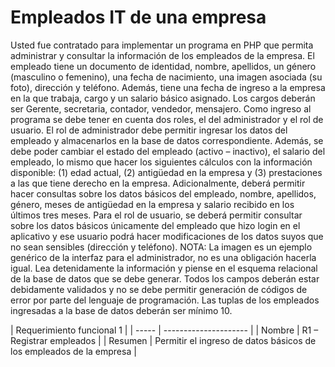 # Empleados IT de una empresa

Usted fue contratado para implementar un programa en PHP que permita administrar y consultar la información de los empleados de la empresa. El empleado tiene un documento de identidad, nombre, apellidos, un género (masculino o femenino), una fecha de nacimiento, una imagen asociada (su foto), dirección y teléfono. Además, tiene una fecha de ingreso a la empresa en la que trabaja, cargo y un salario básico asignado. Los cargos deberán ser Gerente, secretaria, contador, vendedor, mensajero. Como ingreso al programa se debe tener en cuenta dos roles, el del administrador y el rol de usuario. El rol de administrador debe permitir ingresar los datos del empleado y almacenarlos en la base de datos correspondiente. Además, se debe poder cambiar el estado del empleado (activo – inactivo), el salario del empleado, lo mismo que hacer los siguientes cálculos con la información disponible: (1) edad actual, (2) antigüedad en la empresa y (3) prestaciones a las que tiene derecho en la empresa. Adicionalmente, deberá permitir hacer consultas sobre los datos básicos del empleado, nombre, apellidos, género, meses de antigüedad en la empresa y salario recibido en los últimos tres meses. Para el rol de usuario, se deberá permitir consultar sobre los datos básicos únicamente del empleado que hizo login en el aplicativo y ese usuario podrá hacer modificaciones de los datos suyos que no sean sensibles (dirección y teléfono). NOTA: La imagen es un ejemplo genérico de la interfaz para el administrador, no es una obligación hacerla igual. Lea detenidamente la información y piense en el esquema relacional de la base de datos que se debe generar. Todos los campos deberán estar debidamente validados y no se debe permitir generación de códigos de error por parte del lenguaje de programación. Las tuplas de los empleados ingresadas a la base de datos deberán ser mínimo 10.

|    Requerimiento funcional 1    |
| -----   | --------------------- |
| Nombre  |                     R1 – Registrar empleados                        |
| Resumen | Permitir el ingreso de datos básicos de los empleados de la empresa |
